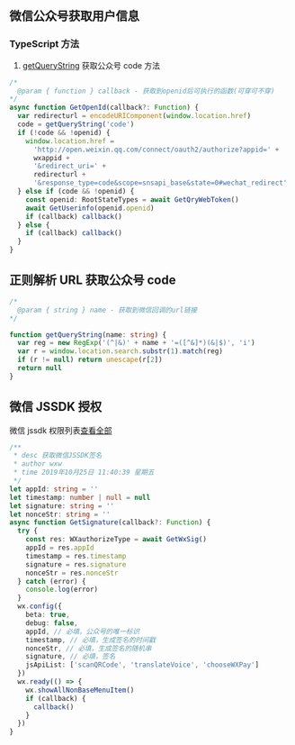 <!--
 * @Desc: ---   ----
 * @Date: 2019-12-23 10:17:59
 * @LastEditors  : 王
 * @LastEditTime : 2019-12-23 10:32:33
 -->
<!-- ## Vue的方法 -->


## 微信公众号获取用户信息
 
### TypeScript 方法

1. [getQueryString](#正则解析-url-获取公众号-code) 获取公众号 code 方法

```typescript
/*
  @param { function } callback - 获取到openid后可执行的函数(可穿可不穿)
*/
async function GetOpenId(callback?: Function) {
  var redirecturl = encodeURIComponent(window.location.href)
  code = getQueryString('code')
  if (!code && !openid) {
    window.location.href =
      'http://open.weixin.qq.com/connect/oauth2/authorize?appid=' +
      wxappid +
      '&redirect_uri=' +
      redirecturl +
      '&response_type=code&scope=snsapi_base&state=0#wechat_redirect'
  } else if (code && !openid) {
    const openid: RootStateTypes = await GetQryWebToken()
    await GetUserinfo(openid.openid)
    if (callback) callback()
  } else {
    if (callback) callback()
  }
}
```

## 正则解析 URL 获取公众号 code

```typescript
/*
  @param { string } name - 获取到微信回调的url链接
*/

function getQueryString(name: string) {
  var reg = new RegExp('(^|&)' + name + '=([^&]*)(&|$)', 'i')
  var r = window.location.search.substr(1).match(reg)
  if (r != null) return unescape(r[2])
  return null
}
```

## 微信 JSSDK 授权

微信 jssdk 权限列表[查看全部](https://developers.weixin.qq.com/doc/offiaccount/OA_Web_Apps/JS-SDK.html)

```typescript
/**
 * desc 获取微信JSSDK签名
 * author wxw
 * time 2019年10月25日 11:40:39 星期五
 */
let appId: string = ''
let timestamp: number | null = null
let signature: string = ''
let nonceStr: string = ''
async function GetSignature(callback?: Function) {
  try {
    const res: WXauthorizeType = await GetWxSig()
    appId = res.appId
    timestamp = res.timestamp
    signature = res.signature
    nonceStr = res.nonceStr
  } catch (error) {
    console.log(error)
  }
  wx.config({
    beta: true,
    debug: false,
    appId, // 必填，公众号的唯一标识
    timestamp, // 必填，生成签名的时间戳
    nonceStr, // 必填，生成签名的随机串
    signature, // 必填，签名
    jsApiList: ['scanQRCode', 'translateVoice', 'chooseWXPay']
  })
  wx.ready(() => {
    wx.showAllNonBaseMenuItem()
    if (callback) {
      callback()
    }
  })
}
```
